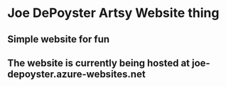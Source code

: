 # Joe DePoyster Artsy Website thing
## Simple website for fun
## The website is currently being hosted at joe-depoyster.azure-websites.net